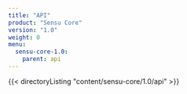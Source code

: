 ```yaml
---
title: "API"
product: "Sensu Core"
version: "1.0"
weight: 0
menu: 
  sensu-core-1.0:
    parent: api
---
```


{{< directoryListing "content/sensu-core/1.0/api" >}}
